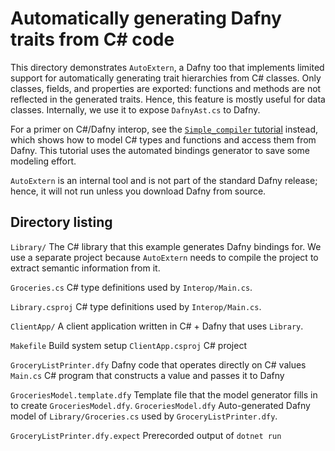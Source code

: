 # Automatically generating Dafny traits from C# code

This directory demonstrates `AutoExtern`, a Dafny too that implements limited
support for automatically generating trait hierarchies from C# classes.  Only
classes, fields, and properties are exported: functions and methods are not
reflected in the generated traits.  Hence, this feature is mostly useful for
data classes.  Internally, we use it to expose `DafnyAst.cs` to Dafny.

For a primer on C#/Dafny interop, see the [`Simple_compiler`
tutorial](../Simple_compiler/) instead, which shows how to model C# types and
functions and access them from Dafny.  This tutorial uses the automated bindings
generator to save some modeling effort.

`AutoExtern` is an internal tool and is not part of the standard Dafny release;
hence, it will not run unless you download Dafny from source.

## Directory listing

`Library/`
  The C# library that this example generates Dafny bindings for. We use a
  separate project because `AutoExtern` needs to compile the project to extract
  semantic information from it.

  `Groceries.cs`
    C# type definitions used by `Interop/Main.cs`.

  `Library.csproj`
    C# type definitions used by `Interop/Main.cs`.


`ClientApp/`
  A client application written in C# + Dafny that uses `Library`.

  `Makefile`
    Build system setup
  `ClientApp.csproj`
    C# project

  `GroceryListPrinter.dfy`
    Dafny code that operates directly on C# values
  `Main.cs`
    C# program that constructs a value and passes it to Dafny

  `GroceriesModel.template.dfy`
    Template file that the model generator fills in to create `GroceriesModel.dfy`.
  `GroceriesModel.dfy`
    Auto-generated Dafny model of `Library/Groceries.cs` used by `GroceryListPrinter.dfy`.

  `GroceryListPrinter.dfy.expect`
    Prerecorded output of `dotnet run`
